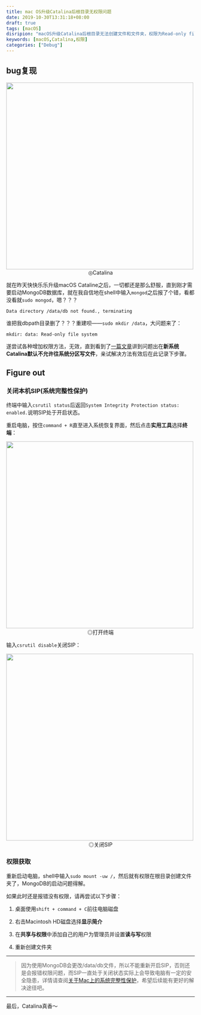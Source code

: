 ```yaml
---
title: mac OS升级Catalina后根目录无权限问题
date: 2019-10-30T13:31:18+08:00
draft: true
tags: [macOS]
disripion: "macOS升级Catalina后根目录无法创建文件和文件夹，权限为Read-only file system。"
keywords: [macOS,Catalina,权限]
categories: ["Debug"]
---
```

## bug复现
<img src="http://blog.xuezenghui.com/cataline_bug/cataline.png" width="500">
<center>◎Catalina</center>

就在昨天快快乐乐升级macOS Cataline之后，一切都还是那么舒服，直到刚才需要启动MongoDB数据库，就在我自信地在shell中输入`mongod`之后报了个错，看都没看就`sudo mongod`，嗯？？？

```
Data directory /data/db not found., terminating
```
谁把我dbpath目录删了？？？重建呗——`sudo mkdir /data`，大问题来了：
```
mkdir: data: Read-only file system
```
遂尝试各种增加权限方法，无效，直到看到了[一篇文章](https://www.v2ex.com/t/605198?p=1)讲到问题出在**新系统Catalina默认不允许往系统分区写文件**，亲试解决方法有效后在此记录下步骤。
## Figure out
### 关闭本机SIP(系统完整性保护)
终端中输入`csrutil status`后返回`System Integrity Protection status: enabled.`说明SIP处于开启状态。


重启电脑，按住`command + R`直至进入系统恢复界面，然后点击**实用工具**选择**终端**：

<img src="http://blog.xuezenghui.com/cataline_bug/open_shell.jpeg" width="500">
<center>◎打开终端</center>

输入`csrutil disable`关闭SIP：

<img src="http://blog.xuezenghui.com/cataline_bug/enter_order.jpeg" width="500">
<center>◎关闭SIP</center>

### 权限获取
重新启动电脑，shell中输入`sudo mount -uw /`，然后就有权限在根目录创建文件夹了，MongoDB的启动问题得解。


如果此时还是报错没有权限，请再尝试以下步骤：
    
1. 桌面使用`shift + command + C`前往电脑磁盘
    
2. 右击Macintosh HD磁盘选择**显示简介**
    
3. 在**共享与权限**中添加自己的用户为管理员并设置**读与写**权限
    
4. 重新创建文件夹

***

> 因为使用MongoDB会更改/data/db文件，所以不能重新开启SIP，否则还是会报错权限问题，而SIP一直处于关闭状态实际上会导致电脑有一定的安全隐患，详情请查阅[关于Mac上的系统完整性保护](https://support.apple.com/zh-cn/HT204899)，希望后续能有更好的解决途径吧。

***

最后，Catalina真香～